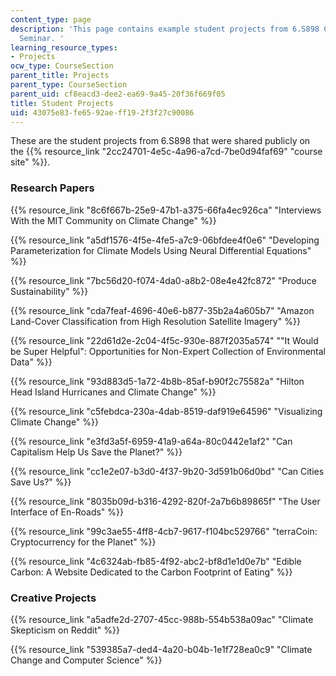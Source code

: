 ```yaml
---
content_type: page
description: 'This page contains example student projects from 6.S898 Climate Change
  Seminar. '
learning_resource_types:
- Projects
ocw_type: CourseSection
parent_title: Projects
parent_type: CourseSection
parent_uid: cf8eacd3-dee2-ea69-9a45-20f36f669f05
title: Student Projects
uid: 43075e83-fe65-92ae-ff19-2f3f27c90086
---
```


These are the student projects from 6.S898 that were shared publicly on the {{% resource_link "2cc24701-4e5c-4a96-a7cd-7be0d94faf69" "course site" %}}. 

### Research Papers

{{% resource_link "8c6f667b-25e9-47b1-a375-66fa4ec926ca" "Interviews With the MIT Community on Climate Change" %}}

{{% resource_link "a5df1576-4f5e-4fe5-a7c9-06bfdee4f0e6" "Developing Parameterization for Climate Models Using Neural Differential Equations" %}}

{{% resource_link "7bc56d20-f074-4da0-a8b2-08e4e42fc872" "Produce Sustainability" %}}

{{% resource_link "cda7feaf-4696-40e6-b877-35b2a4a605b7" "Amazon Land-Cover Classification from High Resolution Satellite Imagery" %}}

{{% resource_link "22d61d2e-2c04-4f5c-930e-887f2035a574" "\"It Would be Super Helpful\": Opportunities for Non-Expert Collection of Environmental Data" %}}

{{% resource_link "93d883d5-1a72-4b8b-85af-b90f2c75582a" "Hilton Head Island Hurricanes and Climate Change" %}}

{{% resource_link "c5febdca-230a-4dab-8519-daf919e64596" "Visualizing Climate Change" %}}

{{% resource_link "e3fd3a5f-6959-41a9-a64a-80c0442e1af2" "Can Capitalism Help Us Save the Planet?" %}}

{{% resource_link "cc1e2e07-b3d0-4f37-9b20-3d591b06d0bd" "Can Cities Save Us?" %}}

{{% resource_link "8035b09d-b316-4292-820f-2a7b6b89865f" "The User Interface of En-Roads" %}}

{{% resource_link "99c3ae55-4ff8-4cb7-9617-f104bc529766" "terraCoin: Cryptocurrency for the Planet" %}}

{{% resource_link "4c6324ab-fb85-4f92-abc2-bf8d1e1d0e7b" "Edible Carbon: A Website Dedicated to the Carbon Footprint of Eating" %}}

### Creative Projects

{{% resource_link "a5adfe2d-2707-45cc-988b-554b538a09ac" "Climate Skepticism on Reddit" %}}

{{% resource_link "539385a7-ded4-4a20-b04b-1e1f728ea0c9" "Climate Change and Computer Science" %}}